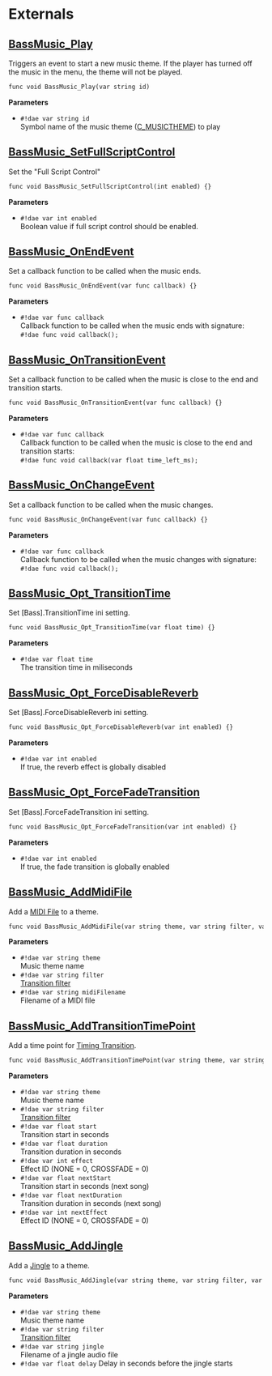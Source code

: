 # Externals

<div class="zbassmusic-externals" markdown>

## <a href="#bassmusic_play">BassMusic_Play</a>

Triggers an event to start a new music theme. If the player has turned off the music in the menu, the theme will not be played.

```dae
func void BassMusic_Play(var string id)
```

**Parameters**

* `#!dae var string id`<br>
  Symbol name of the music theme ([C_MUSICTHEME](../classes/C_MUSICTHEME.md)) to play

## <a href="#bassmusic_setfullscriptcontrol">BassMusic_SetFullScriptControl</a>

Set the "Full Script Control"

```dae
func void BassMusic_SetFullScriptControl(int enabled) {}
```

**Parameters**

* `#!dae var int enabled`<br>
  Boolean value if full script control should be enabled.

## <a href="#bassmusic_onendevent">BassMusic_OnEndEvent</a>

Set a callback function to be called when the music ends.

```dae
func void BassMusic_OnEndEvent(var func callback) {}
```

**Parameters**

* `#!dae var func callback`<br>
  Callback function to be called when the music ends with signature:<br>
  `#!dae func void callback();`

## <a href="#bassmusic_ontransitionevent">BassMusic_OnTransitionEvent</a>

Set a callback function to be called when the music is close to the end and transition starts.

```dae
func void BassMusic_OnTransitionEvent(var func callback) {}
```

**Parameters**

* `#!dae var func callback`<br>
  Callback function to be called when the music is close to the end and transition starts:<br>
  `#!dae func void callback(var float time_left_ms);`

## <a href="#bassmusic_onchangeevent">BassMusic_OnChangeEvent</a>

Set a callback function to be called when the music changes.

```dae
func void BassMusic_OnChangeEvent(var func callback) {}
```

**Parameters**

* `#!dae var func callback`<br>
  Callback function to be called when the music changes with signature:<br>
  `#!dae func void callback();`

## <a href="#bassmusic_opt_transitiontime">BassMusic_Opt_TransitionTime</a>

Set [Bass].TransitionTime ini setting.

```dae
func void BassMusic_Opt_TransitionTime(var float time) {}
```

**Parameters**

* `#!dae var float time`<br>
  The transition time in miliseconds

## <a href="#bassmusic_opt_forcedisablereverb">BassMusic_Opt_ForceDisableReverb</a>

Set [Bass].ForceDisableReverb ini setting.

```dae
func void BassMusic_Opt_ForceDisableReverb(var int enabled) {}
```

**Parameters**

* `#!dae var int enabled`<br>
  If true, the reverb effect is globally disabled

## <a href="#bassmusic_opt_forcefadetransition">BassMusic_Opt_ForceFadeTransition</a>

Set [Bass].ForceFadeTransition ini setting.

```dae
func void BassMusic_Opt_ForceFadeTransition(var int enabled) {}
```

**Parameters**

* `#!dae var int enabled`<br>
  If true, the fade transition is globally enabled

## <a href="#bassmusic_addmidifile">BassMusic_AddMidiFile</a>

Add a [MIDI File](../../user-guide/transitions/midi.md) to a theme.

```dae
func void BassMusic_AddMidiFile(var string theme, var string filter, var string midiFilename) {}
```

**Parameters**

* `#!dae var string theme`<br>
  Music theme name
* `#!dae var string filter`<br>
  [Transition filter](../../user-guide/transitions/index.md#filter)
* `#!dae var string midiFilename`<br>
  Filename of a MIDI file

## <a href="#bassmusic_addtransitiontimepoint">BassMusic_AddTransitionTimePoint</a>

Add a time point for [Timing Transition](../../user-guide/transitions/timing.md).

```dae
func void BassMusic_AddTransitionTimePoint(var string theme, var string filter, var float start, var float duration, var int effect, var float nextStart, var float nextDuration, var int nextEffect) {}
```

**Parameters**

* `#!dae var string theme`<br>
  Music theme name
* `#!dae var string filter`<br>
  [Transition filter](../../user-guide/transitions/index.md#filter)
* `#!dae var float start`<br>
  Transition start in seconds
* `#!dae var float duration`<br>
  Transition duration in seconds
* `#!dae var int effect`<br>
  Effect ID (NONE = 0, CROSSFADE = 0)
* `#!dae var float nextStart`<br>
  Transition start in seconds (next song)
* `#!dae var float nextDuration`<br>
  Transition duration in seconds (next song)
* `#!dae var int nextEffect`<br>
  Effect ID (NONE = 0, CROSSFADE = 0)

## <a href="#bassmusic_addjingle">BassMusic_AddJingle</a>

Add a [Jingle](../../user-guide/transitions/jingle.md) to a theme.

```dae
func void BassMusic_AddJingle(var string theme, var string filter, var string jingle, var float delay) {}
```

**Parameters**

* `#!dae var string theme`<br>
  Music theme name
* `#!dae var string filter`<br>
  [Transition filter](../../user-guide/transitions/index.md#filter)
* `#!dae var string jingle`<br>
  Filename of a jingle audio file
* `#!dae var float delay`
  Delay in seconds before the jingle starts
  
</div>